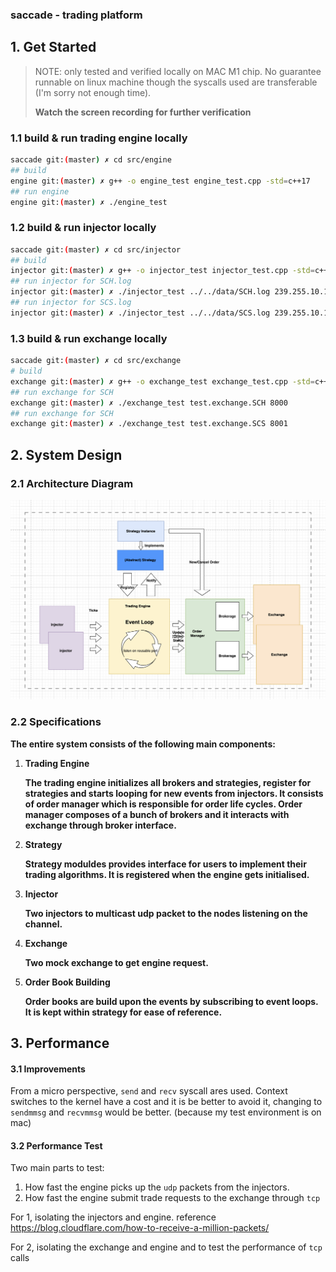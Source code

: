 ### saccade - trading platform

## 1. Get Started

> NOTE: only tested and verified locally on MAC M1 chip. No guarantee runnable on linux machine though the syscalls used are transferable (I'm sorry not enough time). 
>
> **Watch the screen recording for further verification**

### 1.1 build & run trading engine locally

```bash
saccade git:(master) ✗ cd src/engine
## build
engine git:(master) ✗ g++ -o engine_test engine_test.cpp -std=c++17
## run engine
engine git:(master) ✗ ./engine_test
```

### 1.2 build & run injector locally

```bash
saccade git:(master) ✗ cd src/injector
## build
injector git:(master) ✗ g++ -o injector_test injector_test.cpp -std=c++17
## run injector for SCH.log
injector git:(master) ✗ ./injector_test ../../data/SCH.log 239.255.10.10 4321
## run injector for SCS.log
injector git:(master) ✗ ./injector_test ../../data/SCS.log 239.255.10.10 4321
```

### 1.3 build & run exchange locally

```bash
saccade git:(master) ✗ cd src/exchange
# build
exchange git:(master) ✗ g++ -o exchange_test exchange_test.cpp -std=c++17
## run exchange for SCH
exchange git:(master) ✗ ./exchange_test test.exchange.SCH 8000
## run exchange for SCH
exchange git:(master) ✗ ./exchange_test test.exchange.SCS 8001
```



## 2. System Design

### 2.1 Architecture Diagram

![](README.assets/image-20230706034415001.png)

### 2.2 Specifications

**The entire system consists of the following main components:**

1. **Trading Engine**

   **The trading engine initializes all brokers and strategies, register for strategies and starts looping for new events from injectors. It consists of order manager which is responsible for order life cycles. Order manager composes of a bunch of brokers and it interacts with exchange through broker interface.**

2. **Strategy**

   **Strategy moduldes provides interface for users to implement their trading algorithms. It is registered when the engine gets initialised.**

3. **Injector**

   **Two injectors to multicast udp packet to the nodes listening on the channel.**

4. **Exchange**

   **Two mock exchange to get engine request.**

5. **Order Book Building**

   **Order books are build upon the events by subscribing to event loops. It is kept within strategy for ease of reference.**



## 3. Performance

#### 3.1 Improvements

From a micro perspective, `send` and `recv` syscall ares used. Context switches to the kernel have a cost and it is be better to avoid it, changing to `sendmmsg` and `recvmmsg` would be better. (because my test environment is on mac)

#### 3.2 Performance Test

Two main parts to test:

1. How fast the engine picks up the `udp` packets from the injectors.
2. How fast the engine submit trade requests to the exchange through `tcp`

For 1, isolating the injectors and engine. reference https://blog.cloudflare.com/how-to-receive-a-million-packets/

For 2, isolating the exchange and engine and to test the performance of `tcp` calls
